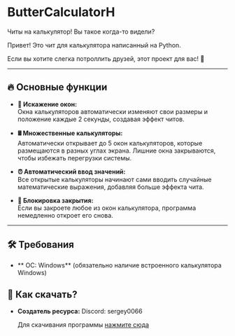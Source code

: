 # ButterCalculatorH
Читы на калькулятор! Вы такое когда-то видели?

Привет! Это чит для калькулятора написанный на Python. 

Если вы хотите слегка потроллить друзей, этот проект для вас! 🚀

---

## 🔥 Основные функции

- **📏 Искажение окон:**  
  Окна калькуляторов автоматически изменяют свои размеры и положение каждые 2 секунды, создавая эффект читов.  

- **🖩 Множественные калькуляторы:**  
  Автоматически открывает до 5 окон калькуляторов, которые размещаются в разных углах экрана. Лишние окна закрываются, чтобы избежать перегрузки системы.  

- **⏰ Автоматический ввод значений:**  
  Все открытые калькуляторы начинают сами вводить случайные математические выражения, добавляя больше эффекта чита.  

- **👀 Блокировка закрытия:**  
  Если вы закроете любое из окон калькулятора, программа немедленно откроет его снова.  

---

## 🛠 Требования
- ** ОС: Windows**
  (обязательно наличие встроенного калькулятора Windows)

## 🚀 Как скачать?
- **Создатель ресурса:**
  Discord: sergey0066
  
  Для скачивания программы [нажмите сюда](https://github.com/Sergey0066/KIttyMems/releases/tag/KittyMemsExe)

